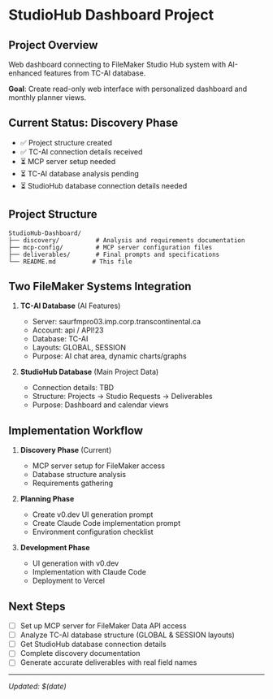 # StudioHub Dashboard Project

## Project Overview
Web dashboard connecting to FileMaker Studio Hub system with AI-enhanced features from TC-AI database.

**Goal**: Create read-only web interface with personalized dashboard and monthly planner views.

## Current Status: Discovery Phase
- ✅ Project structure created
- ✅ TC-AI connection details received
- ⏳ MCP server setup needed
- ⏳ TC-AI database analysis pending
- ⏳ StudioHub database connection details needed

## Project Structure
```
StudioHub-Dashboard/
├── discovery/          # Analysis and requirements documentation
├── mcp-config/         # MCP server configuration files
├── deliverables/       # Final prompts and specifications
└── README.md          # This file
```

## Two FileMaker Systems Integration
1. **TC-AI Database** (AI Features)
   - Server: saurfmpro03.imp.corp.transcontinental.ca
   - Account: api / API!23
   - Database: TC-AI
   - Layouts: GLOBAL, SESSION
   - Purpose: AI chat area, dynamic charts/graphs

2. **StudioHub Database** (Main Project Data)
   - Connection details: TBD
   - Structure: Projects → Studio Requests → Deliverables
   - Purpose: Dashboard and calendar views

## Implementation Workflow
1. **Discovery Phase** (Current)
   - MCP server setup for FileMaker access
   - Database structure analysis
   - Requirements gathering
   
2. **Planning Phase**
   - Create v0.dev UI generation prompt
   - Create Claude Code implementation prompt
   - Environment configuration checklist
   
3. **Development Phase**
   - UI generation with v0.dev
   - Implementation with Claude Code
   - Deployment to Vercel

## Next Steps
- [ ] Set up MCP server for FileMaker Data API access
- [ ] Analyze TC-AI database structure (GLOBAL & SESSION layouts)
- [ ] Get StudioHub database connection details
- [ ] Complete discovery documentation
- [ ] Generate accurate deliverables with real field names

---
*Updated: $(date)*
